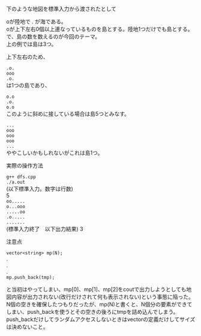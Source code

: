 





下のような地図を標準入力から渡されたとして



oが陸地で . が海である。  
oが上下左右0個以上連なっているものを島とする。陸地1つだけでも島とする。  
で、島の数を数えるのが今回のテーマ。  
上の例では島は3つ。  
  
上下左右のため、  

`.o.`  
`ooo`  
`.o.`   
は1つの島であり、  

`o.o`  
`.o.`  
`o.o`  
このように斜めに接している場合は島5つとみなす。  
  
`...`  
`ooo`  
`ooo`  
`ooo`  
`...`  
ややこしいかもしれないがこれは島1つ。




実際の操作方法

`g++ dfs.cpp`  
`./a.out`  
(以下標準入力。数字は行数)  
5  
`oo.....`  
`o...ooo`  
`.....oo`  
`.o.....`  
`.......`  
(標準入力終了　以下出力結果)
3


注意点  
  
`vector<string> mp(N);`  
.  
.  
.  
`mp.push_back(tmp);`  

と当初はやってしまい、mp[0]、mp[1]、mp[2]をcoutで出力しようとしても地図内容が出力されない(改行だけされて何も表示されない)という事態に陥った。
N個の空きを確保したつもりだったが、mp(N)と書くと、N個分の要素ができてしまい、push_backを使うとその空きの後ろにtmpを詰め込んでしまう。
push_backだけしてランダムアクセスしないときはvectorの定義だけしてサイズは決めないこと。
